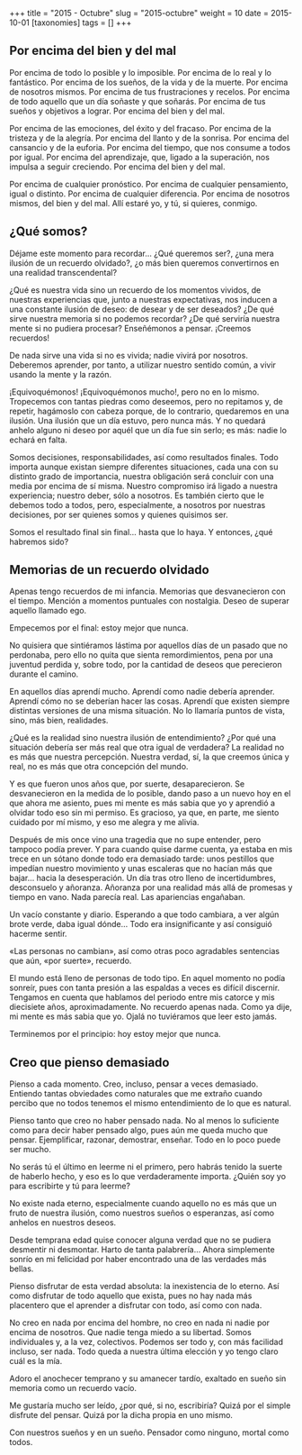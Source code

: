 +++
title = "2015 - Octubre"
slug = "2015-octubre"
weight = 10
date = 2015-10-01
[taxonomies]
tags = []
+++

## Por encima del bien y del mal

Por encima de todo lo posible y lo imposible.
Por encima de lo real y lo fantástico.
Por encima de los sueños, de la vida y de la muerte.
Por encima de nosotros mismos.
Por encima de tus frustraciones y recelos.
Por encima de todo aquello que un día soñaste y que soñarás.
Por encima de tus sueños y objetivos a lograr.
Por encima del bien y del mal.

Por encima de las emociones, del éxito y del fracaso.
Por encima de la tristeza y de la alegría.
Por encima del llanto y de la sonrisa.
Por encima del cansancio y de la euforia.
Por encima del tiempo, que nos consume a todos por igual.
Por encima del aprendizaje, que, ligado a la superación, nos impulsa a seguir creciendo.
Por encima del bien y del mal.

Por encima de cualquier pronóstico.
Por encima de cualquier pensamiento, igual o distinto.
Por encima de cualquier diferencia.
Por encima de nosotros mismos, del bien y del mal. Allí estaré yo, y tú, si quieres, conmigo.


## ¿Qué somos?

Déjame este momento para recordar… ¿Qué queremos ser?, ¿una mera ilusión de un recuerdo olvidado?, ¿o más bien queremos convertirnos en una realidad transcendental?

¿Qué es nuestra vida sino un recuerdo de los momentos vividos, de nuestras experiencias que, junto a nuestras expectativas, nos inducen a una constante ilusión de deseo: de desear y de ser deseados? ¿De qué sirve nuestra memoria si no podemos recordar? ¿De qué serviría nuestra mente si no pudiera procesar? Enseñémonos a pensar. ¡Creemos recuerdos!

De nada sirve una vida si no es vivida; nadie vivirá por nosotros. Deberemos aprender, por tanto, a utilizar nuestro sentido común, a vivir usando la mente y la razón.

¡Equivoquémonos! ¡Equivoquémonos mucho!, pero no en lo mismo. Tropecemos con tantas piedras como deseemos, pero no repitamos y, de repetir, hagámoslo con cabeza porque, de lo contrario, quedaremos en una ilusión. Una ilusión que un día estuvo, pero nunca más. Y no quedará anhelo alguno ni deseo por aquél que un día fue sin serlo; es más: nadie lo echará en falta.

Somos decisiones, responsabilidades, así como resultados finales. Todo importa aunque existan siempre diferentes situaciones, cada una con su distinto grado de importancia, nuestra obligación será concluir con una media por encima de sí misma. Nuestro compromiso irá ligado a nuestra experiencia; nuestro deber, sólo a nosotros. Es también cierto que le debemos todo a todos, pero, especialmente, a nosotros por nuestras decisiones, por ser quienes somos y quienes quisimos ser.

Somos el resultado final sin final… hasta que lo haya. Y entonces, ¿qué habremos sido?

## Memorias de un recuerdo olvidado

Apenas tengo recuerdos de mi infancia.
Memorias que desvanecieron con el tiempo.
Mención a momentos puntuales con nostalgia.
Deseo de superar aquello llamado ego.

Empecemos por el final: estoy mejor que nunca.

No quisiera que sintiéramos lástima por aquellos días de un pasado que no perdonaba, pero ello no quita que sienta remordimientos, pena por una juventud perdida y, sobre todo, por la cantidad de deseos que perecieron durante el camino.

En aquellos días aprendí mucho. Aprendí como nadie debería aprender. Aprendí cómo no se deberían hacer las cosas. Aprendí que existen siempre distintas versiones de una misma situación. No lo llamaría puntos de vista, sino, más bien, realidades.

¿Qué es la realidad sino nuestra ilusión de entendimiento? ¿Por qué una situación debería ser más real que otra igual de verdadera? La realidad no es más que nuestra percepción. Nuestra verdad, sí, la que creemos única y real, no es más que otra concepción del mundo.

Y es que fueron unos años que, por suerte, desaparecieron. Se desvanecieron en la medida de lo posible, dando paso a un nuevo hoy en el que ahora me asiento, pues mi mente es más sabia que yo y aprendió a olvidar todo eso sin mi permiso. Es gracioso, ya que, en parte, me siento cuidado por mí mismo, y eso me alegra y me alivia.

Después de mis once vino una tragedia que no supe entender, pero tampoco podía prever. Y para cuando quise darme cuenta, ya estaba en mis trece en un sótano donde todo era demasiado tarde: unos pestillos que impedían nuestro movimiento y unas escaleras que no hacían más que bajar… hacia la desesperación. Un día tras otro lleno de incertidumbres, desconsuelo y añoranza. Añoranza por una realidad más allá de promesas y tiempo en vano. Nada parecía real. Las apariencias engañaban.

Un vacío constante y diario. Esperando a que todo cambiara, a ver algún brote verde, daba igual dónde… Todo era insignificante y así consiguió hacerme sentir.

«Las personas no cambian», así como otras poco agradables sentencias que aún, «por suerte», recuerdo.

El mundo está lleno de personas de todo tipo. En aquel momento no podía sonreír, pues con tanta presión a las espaldas a veces es difícil discernir. Tengamos en cuenta que hablamos del periodo entre mis catorce y mis diecisiete años, aproximadamente. No recuerdo apenas nada. Como ya dije, mi mente es más sabia que yo. Ojalá no tuviéramos que leer esto jamás.

Terminemos por el principio: hoy estoy mejor que nunca.

## Creo que pienso demasiado

Pienso a cada momento. Creo, incluso, pensar a veces demasiado. Entiendo tantas obviedades como naturales que me extraño cuando percibo que no todos tenemos el mismo entendimiento de lo que es natural.

Pienso tanto que creo no haber pensado nada. No al menos lo suficiente como para decir haber pensado algo, pues aún me queda mucho que pensar. Ejemplificar, razonar, demostrar, enseñar. Todo en lo poco puede ser mucho.

No serás tú el último en leerme ni el primero, pero habrás tenido la suerte de haberlo hecho, y eso es lo que verdaderamente importa. ¿Quién soy yo para escribirte y tú para leerme?

No existe nada eterno, especialmente cuando aquello no es más que un fruto de nuestra ilusión, como nuestros sueños o esperanzas, así como anhelos en nuestros deseos.

Desde temprana edad quise conocer alguna verdad que no se pudiera desmentir ni desmontar. Harto de tanta palabrería… Ahora simplemente sonrío en mi felicidad por haber encontrado una de las verdades más bellas.

Pienso disfrutar de esta verdad absoluta: la inexistencia de lo eterno. Así como disfrutar de todo aquello que exista, pues no hay nada más placentero que el aprender a disfrutar con todo, así como con nada.

No creo en nada por encima del hombre, no creo en nada ni nadie por encima de nosotros. Que nadie tenga miedo a su libertad. Somos individuales y, a la vez, colectivos. Podemos ser todo y, con más facilidad incluso, ser nada. Todo queda a nuestra última elección y yo tengo claro cuál es la mía.

Adoro el anochecer temprano
y su amanecer tardío,
exaltado en sueño sin memoria
como un recuerdo vacío.

Me gustaría mucho ser leído, ¿por qué, si no, escribiría? Quizá por el simple disfrute del pensar. Quizá por la dicha propia en uno mismo.

Con nuestros sueños y en un sueño. Pensador como ninguno, mortal como todos.
